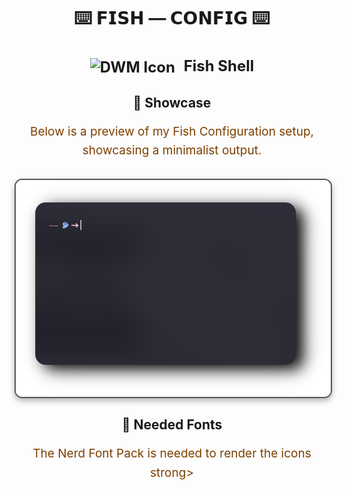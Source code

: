 <div align="center">
  <h1>⌨️ <strong>𝗙𝗜𝗦𝗛 ― 𝗖𝗢𝗡𝗙𝗜𝗚</strong> ⌨️</h1>
</div>


<div align="center">
  <h2 style="font-size: 24px;">
    <strong> <a href="https://fishshell.com/" style="text-decoration: none; color: inherit;">
      <img src="https://fishshell.com/favicon.ico" alt="DWM Icon" style="vertical-align: middle; width: 24px; height: 24px; margin-right: 8px;">
      Fish Shell</a> 
    </strong>
  </h2>
</div>

<div align="center" style="margin: 30px 0;">
  <h2>🎨 Showcase</h2>
  <p style="font-size: 19px; line-height: 1.6; color: #7c3f00;">
    Below is a preview of my Fish Configuration setup, showcasing a minimalist output.
  </p>
  <img src="fish.png" alt="Preview" width="700" style="display: block; margin: 29px auto; border: 2px solid #555; border-radius: 12px; box-shadow: 0 4px 10px rgba(0, 0, 0, 0.3);">
</div>

<div align="center" style="margin: 30px 0;">
  <h2>🎨 Needed Fonts</h2>
  <p style="font-size: 19px; line-height: 1.6; color: #7c3f00;">
    The Nerd Font Pack is needed to render the icons
    strong> <a href="https://www.nerdfonts.com/font-downloads " style="text-decoration: none; color: inherit;">
